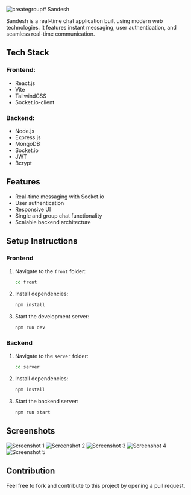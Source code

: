 ![creategroup](https://github.com/user-attachments/assets/401c6674-3229-4f64-a561-f5240d5ede00)# Sandesh

Sandesh is a real-time chat application built using modern web technologies. It features instant messaging, user authentication, and seamless real-time communication.

## Tech Stack

### Frontend:
- React.js
- Vite
- TailwindCSS
- Socket.io-client

### Backend:
- Node.js
- Express.js
- MongoDB
- Socket.io
- JWT
- Bcrypt

## Features
- Real-time messaging with Socket.io
- User authentication
- Responsive UI
- Single and group chat functionality
- Scalable backend architecture

## Setup Instructions

### Frontend
1. Navigate to the `front` folder:
   ```sh
   cd front
   ```
2. Install dependencies:
   ```sh
   npm install
   ```
3. Start the development server:
   ```sh
   npm run dev
   ```

### Backend
1. Navigate to the `server` folder:
   ```sh
   cd server
   ```
2. Install dependencies:
   ```sh
   npm install
   ```
3. Start the backend server:
   ```sh
   npm run start
   ```

## Screenshots
![Screenshot 1](https://github.com/user-attachments/assets/8a2be173-8043-429b-ba32-0bb7be07d73e)
![Screenshot 2](https://github.com/user-attachments/assets/3fb1eb79-61f1-4e52-a1dc-f6405081ff46)
![Screenshot 3](https://github.com/user-attachments/assets/0a501df2-fd61-486d-9493-a34940530de0)
![Screenshot 4](https://github.com/user-attachments/assets/f9fed9ad-58f7-4f7d-97e3-43e05e9dbe12)
![Screenshot 5](https://github.com/user-attachments/assets/07ce6224-eb39-4b5f-96c3-44065bc09446)





## Contribution
Feel free to fork and contribute to this project by opening a pull request.

